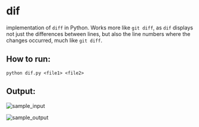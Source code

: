 # dif 
implementation of `diff` in Python. 
Works more like `git diff`, as `dif` displays not just the differences between lines, 
but also the line numbers where the changes occurred, much like `git diff`.

## How to run:
`python dif.py <file1> <file2>`

## Output:
![sample_input](https://i.imgur.com/BzI1b29.png)

![sample_output](https://i.imgur.com/ewtAvPg.png)
